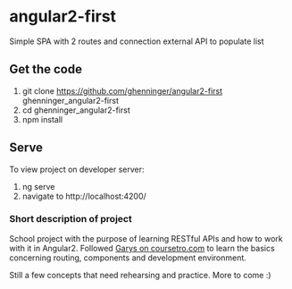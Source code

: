 # angular2-first
Simple SPA with 2 routes and connection external API to populate list

## Get the code
1. git clone https://github.com/ghenninger/angular2-first ghenninger_angular2-first
2. cd ghenninger_angular2-first
3. npm install

## Serve
To view project on developer server:
1. ng serve
2. navigate to http://localhost:4200/

### Short description of project
School project with the purpose of learning RESTful APIs and how to work with it in Angular2. Followed [Garys on coursetro.com](https://coursetro.com/courses/19/Learn-Angular-5-from-Scratch---Angular-5-Tutorial) to learn the basics concerning routing, components and development environment. 

Still a few concepts that need rehearsing and practice. More to come :) 

